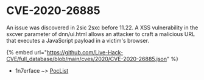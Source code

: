 # CVE-2020-26885

An issue was discovered in 2sic 2sxc before 11.22. A XSS vulnerability in the sxcver parameter of dnn/ui.html allows an attacker to craft a malicious URL that executes a JavaScript payload in a victim's browser.

{% embed url="https://github.com/Live-Hack-CVE/full_database/blob/main/cves/2020/CVE-2020-26885.json" %}


* 1n7erface ~> [PocList](https://zeste.alice-snow.ru/2020/database/cve-2020-26885/poclist-1n7erface)